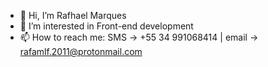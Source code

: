 - 👋 Hi, I’m Rafhael Marques
- 👀 I’m interested in Front-end development
- 📫 How to reach me: SMS -> +55 34 991068414 | email -> rafamlf.2011@protonmail.com

<!---
Rafhael1/Rafhael1 is a ✨ special ✨ repository because its `README.md` (this file) appears on your GitHub profile.
You can click the Preview link to take a look at your changes.
--->
